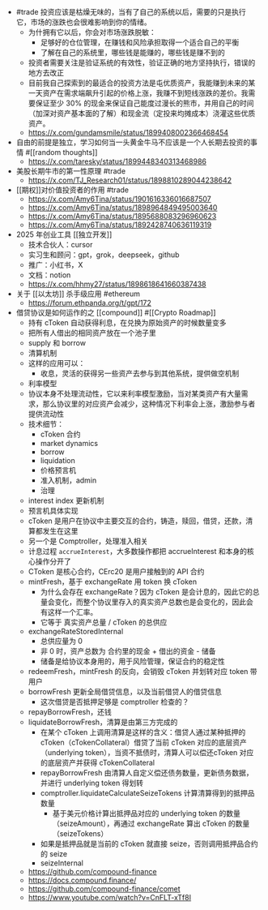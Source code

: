 - #trade 投资应该是枯燥无味的，当有了自己的系统以后，需要的只是执行它，市场的涨跌也会很难影响到你的情绪。
	- 为什拥有它以后，你会对市场涨跌脱敏：
		- 足够好的仓位管理，在赚钱和风险承担取得一个适合自己的平衡
		- 了解在自己的系统里，哪些钱是能赚的，哪些钱是赚不到的
	- 投资者需要关注是验证系统的有效性，验证正确的地方坚持执行，错误的地方去改正
	- 目前我自己探索到的最适合的投资方法是屯优质资产，我能赚到未来的某一天资产在需求端飙升引起的价格上涨，我赚不到短线涨跌的差价。我需要保证至少 30% 的现金来保证自己能度过漫长的熊市，并用自己的时间（加深对资产基本面的了解）和现金流（定投来均摊成本）浇灌这些优质资产。
	- https://x.com/gundamsmile/status/1899408002366468454
- 自由的前提是独立，学习如何当一头黄金牛马不应该是一个人长期去投资的事情 #[[random thoughts]]
	- https://x.com/taresky/status/1899448340313468986
- 美股长期牛市的第一性原理 #trade
	- https://x.com/TJ_Research01/status/1898810289044238642
- [[期权]]对价值投资者的作用 #trade
	- https://x.com/Amy6Tina/status/1901616336016687507
	- https://x.com/Amy6Tina/status/1898964849495003640
	- https://x.com/Amy6Tina/status/1895688083296960623
	- https://x.com/Amy6Tina/status/1892428740636119319
- 2025 年创业工具 [[独立开发]]
	- 技术合伙人：cursor
	- 实习生和顾问：gpt，grok，deepseek，github
	- 推广：小红书，X
	- 文档：notion
	- https://x.com/hhmy27/status/1898618641660387438
- 关于 [[以太坊]] 杀手级应用 #ethereum
	- https://forum.ethpanda.org/t/gpt/172
- 借贷协议是如何运作的之 [[compound]] #[[Crypto Roadmap]]
	- 持有 cToken 自动获得利息，在兑换为原始资产的时候数量变多
	- 把所有人借出的相同资产放在一个池子里
	- supply 和 borrow
	- 清算机制
	- 这样的应用可以：
		- 收息，灵活的获得另一些资产去参与到其他系统，提供做空机制
	- 利率模型
	- 协议本身不处理流动性，它以来利率模型激励，当对某类资产有大量需求，那么协议里的对应资产会减少，这种情况下利率会上涨，激励参与者提供流动性
	- 技术细节：
		- cToken 合约
		- market dynamics
		- borrow
		- liquidation
		- 价格预言机
		- 准入机制，admin
		- 治理
	- interest index 更新机制
	- 预言机具体实现
	- cToken 是用户在协议中主要交互的合约，铸造，赎回，借贷，还款，清算都发生在这里
	- 另一个是 Comptroller，处理准入相关
	- 计息过程 `accrueInterest`，大多数操作都把 accrueInterest 和本身的核心操作分开了
	- CToken 是核心合约，CErc20 是用户接触到的 API 合约
	- mintFresh，基于 exchangeRate 用 token 换 cToken
		- 为什么会存在 exchangeRate？因为 cToken 是会计息的，因此它的总量会变化，而整个协议里存入的真实资产总数也是会变化的，因此会有这样一个汇率。
		- 它等于 真实资产总量 / cToken 的总供应
	- exchangeRateStoredInternal
		- 总供应量为 0
		- 非 0 时，资产总数为 合约里的现金 + 借出的资金 - 储备
		- 储备是给协议本身用的，用于风险管理，保证合约的稳定性
	- redeemFresh，mintFresh 的反向，会销毁 cToken 并划转对应 token 带用户
	- borrowFresh 更新全局借贷信息，以及当前借贷人的借贷信息
		- 这次借贷是否抵押足够是 comptroller 检查的？
	- repayBorrowFresh，还钱
	- liquidateBorrowFresh，清算是由第三方完成的
		- 在某个 cToken 上调用清算是这样的含义：借贷人通过某种抵押的 cToken（cTokenCollateral）借贷了当前 cToken 对应的底层资产（underlying token），当资不抵债时，清算人可以偿还cToken 对应的底层资产并获得 cTokenCollateral
		- repayBorrowFresh 由清算人自定义偿还债务数量，更新债务数据，并进行 underlying token 得划转
		- comptroller.liquidateCalculateSeizeTokens 计算清算得到的抵押品数量
			- 基于美元价格计算出抵押品对应的 underlying token 的数量（seizeAmount），再通过 exchangeRate 算出 cToken 的数量（seizeTokens）
		- 如果是抵押品就是当前的 cToken 就直接 seize，否则调用抵押品合约的 seize
		- seizeInternal
	- https://github.com/compound-finance
	- https://docs.compound.finance/
	- https://github.com/compound-finance/comet
	- https://www.youtube.com/watch?v=CnFLT-xTf8I